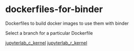 # dockerfiles-for-binder
Dockerfiles to build docker images to use them with binder

Select a branch for a particular Dockerfile

[jupyterlab_c_kernel](https://github.com/palmoreck/dockerfiles-for-binder/tree/jupyterlab_c_kernel)
[jupyterlab_r_kernel](https://github.com/palmoreck/dockerfiles-for-binder/tree/jupyterlab_r_kernel)
